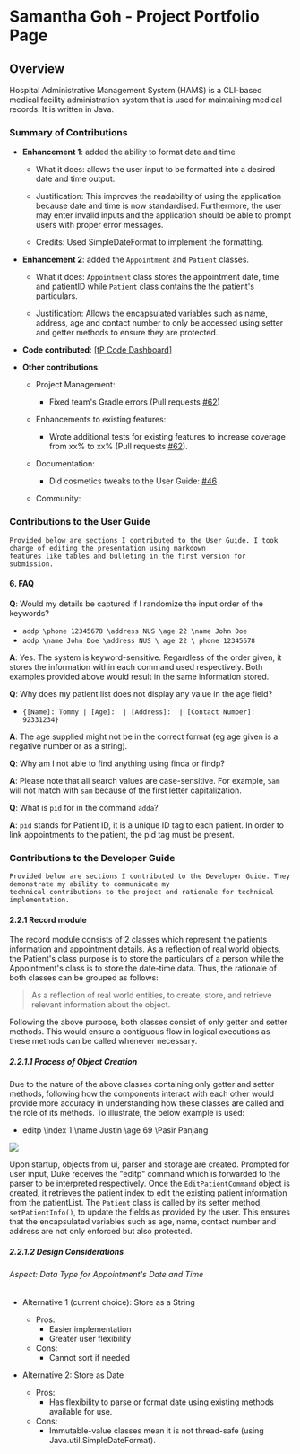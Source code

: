 # Samantha Goh - Project Portfolio Page

## Overview
Hospital Administrative Management System (HAMS) is a CLI-based medical facility administration system that is used for 
maintaining medical records. It is written in Java.

### Summary of Contributions
* **Enhancement 1**: added the ability to format date and time 

    * What it does: allows the user input to be formatted into a desired date and time output.
    
    * Justification: This improves the readability of using the application because date and time is now standardised. 
    Furthermore, the user may enter invalid inputs and the application should be able to prompt users with proper 
    error messages.
    
    * Credits: Used SimpleDateFormat to implement the formatting.

* **Enhancement 2**: added the `Appointment` and `Patient` classes.
    
    * What it does: `Appointment` class stores the appointment date, time and patientID while `Patient` class contains
    the the patient's particulars.
    
    * Justification: Allows the encapsulated variables such as name, address, age and contact number to only be
     accessed using setter and getter methods to ensure they are protected. 
     
* **Code contributed**: [[tP Code Dashboard]](https://nus-cs2113-ay1920s2.github.io/tp-dashboard/#breakdown=true&search=yukilite&sort=groupTitle&sortWithin=title&since=2020-03-01&timeframe=commit&mergegroup=false&groupSelect=groupByRepos)

* **Other contributions**:
    * Project Management: 
        * Fixed team's Gradle errors (Pull requests [#62](https://github.com/AY1920S2-CS2113T-T13-3/tp/pull/62/commits/8b5646490a91ea72e9396ff436ec06945d935afe))
        
    * Enhancements to existing features: 
        * Wrote additional tests for existing features to increase coverage from xx% to xx% (Pull requests [#62](https://github.com/AY1920S2-CS2113T-T13-3/tp/pull/62/commits/8b5646490a91ea72e9396ff436ec06945d935afe)).
    
    * Documentation: 
        * Did cosmetics tweaks to the User Guide: [#46](https://github.com/AY1920S2-CS2113T-T13-3/tp/pull/46)
    * Community:
    
    
### Contributions to the User Guide

```
Provided below are sections I contributed to the User Guide. I took charge of editing the presentation using markdown 
features like tables and bulleting in the first version for submission.
```

#### 6. FAQ
**Q**: Would my details be captured if I randomize the input order of the keywords?

* `addp \phone 12345678 \address NUS \age 22 \name John Doe`
* `addp \name John Doe \address NUS \ age 22 \ phone 12345678`

**A**: Yes. The system is keyword-sensitive. Regardless of the order given, it stores the information within each command used respectively. Both examples provided above would result in the same information stored. 

**Q**: Why does my patient list does not display any value in the age field?

* `{[Name]: Tommy | [Age]:  | [Address]:  | [Contact Number]: 92331234}`

**A**: The age supplied might not be in the correct format (eg age given is a negative number or as a string).

**Q**: Why am I not able to find anything using finda or findp? 

**A**: Please note that all search values are case-sensitive. For example, `Sam` will not match with `sam`
because of the first letter capitalization. 

**Q**: What is `pid` for in the command `adda`?

**A**: `pid` stands for Patient ID, it is a unique ID tag to each patient. In order to link appointments 
to the patient, the pid tag must be present. 


### Contributions to the Developer Guide

```
Provided below are sections I contributed to the Developer Guide. They demonstrate my ability to communicate my 
technical contributions to the project and rationale for technical implementation.
```

#### 2.2.1 Record module

The record module consists of 2 classes which represent the patients information and appointment details. 
As a reflection of real world objects, the Patient's class purpose is to store the particulars of a person while the 
Appointment's class is to store the date-time data. 
Thus, the rationale of both classes can be grouped as follows:
>
> As a reflection of real world entities, to create, store, and retrieve relevant information about the object.
>
Following the above purpose, both classes consist of only getter and setter methods. This would ensure a contiguous 
flow in logical executions as these methods can be called whenever necessary.

##### 2.2.1.1 Process of Object Creation
Due to the nature of the above classes containing only getter and setter methods, following how the components interact 
with each other would provide more accuracy in understanding how these classes are called and the role of its 
methods. 
To illustrate, the below example is used:
* editp \index 1 \name Justin \age 69 \Pasir Panjang

![](images/SD_Patient.png)

Upon startup, objects from ui, parser and storage are created. Prompted for user input, Duke receives the "editp"
command which is forwarded to the parser to be interpreted respectively. Once the `EditPatientCommand` object is 
created, it retrieves the patient index to edit the existing patient information from the patientList. 
The `Patient` class is called by its setter method, `setPatientInfo()`, to update the fields as provided by the user. 
This ensures that the encapsulated variables such as age, name, contact number and address are not only enforced but
also protected. 

##### 2.2.1.2 Design Considerations
###### Aspect: Data Type for Appointment's Date and Time

+ Alternative 1 (current choice): Store as a String
    * Pros: 
        - Easier implementation
        - Greater user flexibility
    * Cons:
        -  Cannot sort if needed

+ Alternative 2: Store as Date
    * Pros:
        - Has flexibility to parse or format date using existing methods available for use.
    * Cons:
        - Immutable-value classes mean it is not thread-safe (using Java.util.SimpleDateFormat).    